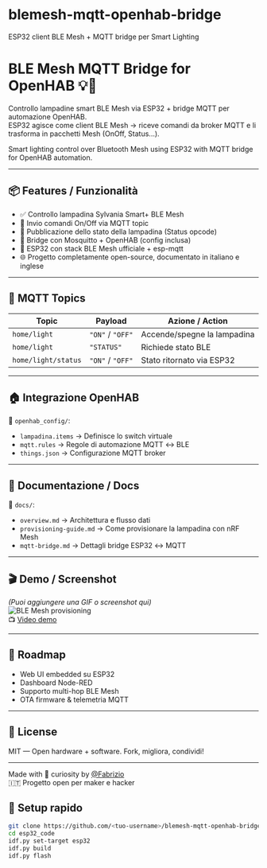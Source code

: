 # blemesh-mqtt-openhab-bridge
ESP32 client BLE Mesh + MQTT bridge per Smart Lighting

# BLE Mesh MQTT Bridge for OpenHAB 💡🔗

Controllo lampadine smart BLE Mesh via ESP32 + bridge MQTT per automazione OpenHAB.  
ESP32 agisce come client BLE Mesh → riceve comandi da broker MQTT e li trasforma in pacchetti Mesh (OnOff, Status...).

Smart lighting control over Bluetooth Mesh using ESP32 with MQTT bridge for OpenHAB automation.

---

## 📦 Features / Funzionalità

- ✅ Controllo lampadina Sylvania Smart+ BLE Mesh
- 🔁 Invio comandi On/Off via MQTT topic
- 🧠 Pubblicazione dello stato della lampadina (Status opcode)
- 📡 Bridge con Mosquitto + OpenHAB (config inclusa)
- 📲 ESP32 con stack BLE Mesh ufficiale + esp-mqtt
- 🌐 Progetto completamente open-source, documentato in italiano e inglese

---

## 📡 MQTT Topics

| Topic                | Payload            | Azione / Action               |
|---------------------|--------------------|-------------------------------|
| `home/light`        | `"ON"` / `"OFF"`   | Accende/spegne la lampadina   |
| `home/light`        | `"STATUS"`         | Richiede stato BLE            |
| `home/light/status` | `"ON"` / `"OFF"`   | Stato ritornato via ESP32     |

---

## 🏠 Integrazione OpenHAB

📁 `openhab_config/`:
- `lampadina.items` → Definisce lo switch virtuale
- `mqtt.rules` → Regole di automazione MQTT ↔ BLE
- `things.json` → Configurazione MQTT broker

---

## 📘 Documentazione / Docs

📂 `docs/`:
- `overview.md` → Architettura e flusso dati
- `provisioning-guide.md` → Come provisionare la lampadina con nRF Mesh
- `mqtt-bridge.md` → Dettagli bridge ESP32 ↔ MQTT

---

## 🎬 Demo / Screenshot

*(Puoi aggiungere una GIF o screenshot qui)*  
![BLE Mesh provisioning](extras/nrf_mesh_map.png)  
📺 [Video demo](https://youtu.be/link-demo)

---

## 🧪 Roadmap

- Web UI embedded su ESP32
- Dashboard Node-RED
- Supporto multi-hop BLE Mesh
- OTA firmware & telemetria MQTT

---

## 📜 License

MIT — Open hardware + software. Fork, migliora, condividi!

---

Made with 🔧 curiosity by [@Fabrizio](https://github.com/<tuo-username>)  
🇮🇹 Progetto open per maker e hacker

## 🧰 Setup rapido

```bash
git clone https://github.com/<tuo-username>/blemesh-mqtt-openhab-bridge
cd esp32_code
idf.py set-target esp32
idf.py build
idf.py flash
